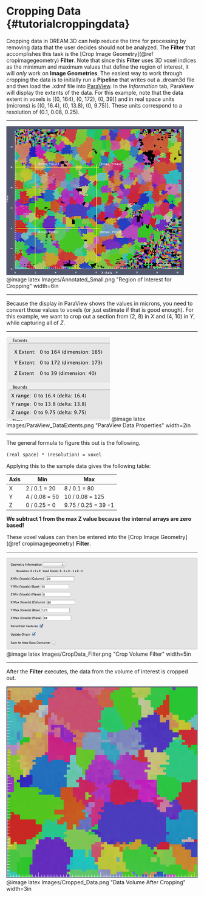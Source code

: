Cropping Data {#tutorialcroppingdata}
========

Cropping data in DREAM.3D can help reduce the time for processing by removing data that the user decides should not be analyzed. The **Filter** that accomplishes this task is the [Crop Image Geometry](@ref cropimagegeometry) **Filter**. Note that since this **Filter** uses 3D voxel indices as the minimum and maximum values that define the region of interest, it will _only_ work on **Image Geometries**. The easiest way to work through cropping the data is to initially run a **Pipeline** that writes out a .dream3d file and then load the .xdmf file into [ParaView](http://www.paraview.org). In the _Information_ tab, ParaView will display the extents of the data. For this example, note that the data extent in voxels is [(0, 164), (0, 172), (0, 39)] and in real space units (microns) is [(0, 16.4), (0, 13.8), (0, 9.75)]. These units correspond to a resolution of (0.1, 0.08, 0.25).

-----

![Region of Interest for Cropping](Images/Annotated_Small.png)
@image latex Images/Annotated_Small.png "Region of Interest for Cropping" width=6in

-----

 Because the display in ParaView shows the values in microns, you need to convert those values to voxels (or just estimate if that is good enough). For this example, we want to crop out a section from (2, 8) in *X* and (4, 10) in *Y*, while capturing all of *Z*.

-------

![ParaView Data Properties](Images/ParaView_DataExtents.png)
@image latex Images/ParaView_DataExtents.png "ParaView Data Properties" width=2in

------

The general formula to figure this out is the following.

    (real space) * (resolution) = voxel

Applying this to the sample data gives the following table:

| Axis | Min | Max |
|---------|-----|-----|
| X | 2 / 0.1 = 20 | 8 / 0.1 = 80 |
| Y | 4 / 0.08 = 50 | 10 / 0.08 = 125 |
| Z | 0 / 0.25 = 0 | 9.75 / 0.25 = 39 -1 |

**We subtract 1 from the max Z value because the internal arrays are zero based!**

These voxel values can then be entered into the [Crop Image Geometry](@ref cropimagegeometry) **Filter**.

------

![Crop Volume Filter](Images/CropData_Filter.png)
@image latex Images/CropData_Filter.png "Crop Volume Filter" width=5in

------

After the **Filter** executes, the data from the volume of interest is cropped out.


![Data Volume After Cropping](Images/Cropped_Data.png)
@image latex Images/Cropped_Data.png "Data Volume After Cropping" width=3in

